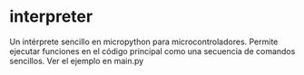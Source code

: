 # interpreter
Un intérprete sencillo en micropython para microcontroladores. Permite ejecutar funciones en el código principal como una secuencia de comandos sencillos.  Ver el ejemplo en main.py
